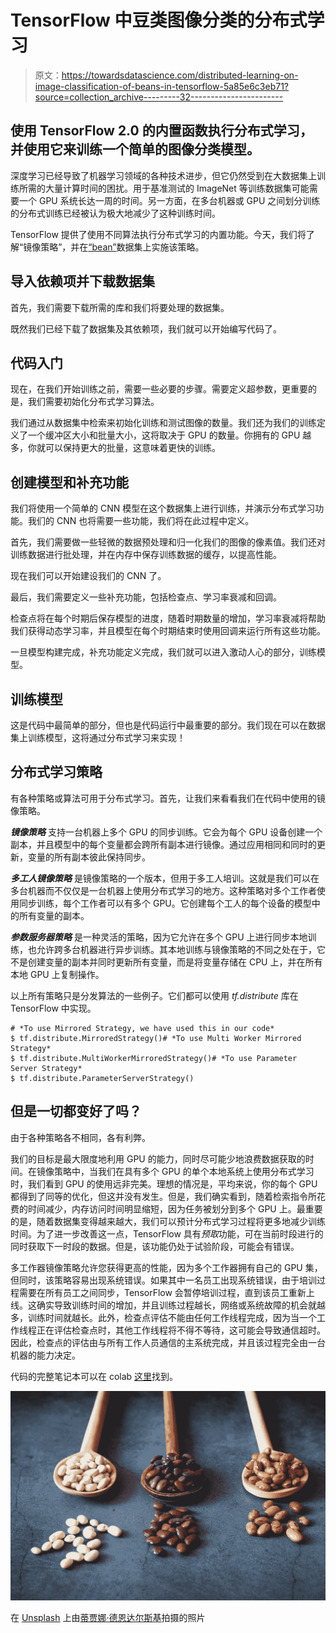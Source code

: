# TensorFlow 中豆类图像分类的分布式学习

> 原文：<https://towardsdatascience.com/distributed-learning-on-image-classification-of-beans-in-tensorflow-5a85e6c3eb71?source=collection_archive---------32----------------------->

## 使用 TensorFlow 2.0 的内置函数执行分布式学习，并使用它来训练一个简单的图像分类模型。

深度学习已经导致了机器学习领域的各种技术进步，但它仍然受到在大数据集上训练所需的大量计算时间的困扰。用于基准测试的 ImageNet 等训练数据集可能需要一个 GPU 系统长达一周的时间。另一方面，在多台机器或 GPU 之间划分训练的分布式训练已经被认为极大地减少了这种训练时间。

TensorFlow 提供了使用不同算法执行分布式学习的内置功能。今天，我们将了解“镜像策略”，并在[“bean”](https://www.tensorflow.org/datasets/catalog/beans)数据集上实施该策略。

## **导入依赖项并下载数据集**

首先，我们需要下载所需的库和我们将要处理的数据集。

既然我们已经下载了数据集及其依赖项，我们就可以开始编写代码了。

## 代码入门

现在，在我们开始训练之前，需要一些必要的步骤。需要定义超参数，更重要的是，我们需要初始化分布式学习算法。

我们通过从数据集中检索来初始化训练和测试图像的数量。我们还为我们的训练定义了一个缓冲区大小和批量大小，这将取决于 GPU 的数量。你拥有的 GPU 越多，你就可以保持更大的批量，这意味着更快的训练。

## 创建模型和补充功能

我们将使用一个简单的 CNN 模型在这个数据集上进行训练，并演示分布式学习功能。我们的 CNN 也将需要一些功能，我们将在此过程中定义。

首先，我们需要做一些轻微的数据预处理和归一化我们的图像的像素值。我们还对训练数据进行批处理，并在内存中保存训练数据的缓存，以提高性能。

现在我们可以开始建设我们的 CNN 了。

最后，我们需要定义一些补充功能，包括检查点、学习率衰减和回调。

检查点将在每个时期后保存模型的进度，随着时期数量的增加，学习率衰减将帮助我们获得动态学习率，并且模型在每个时期结束时使用回调来运行所有这些功能。

一旦模型构建完成，补充功能定义完成，我们就可以进入激动人心的部分，训练模型。

## 训练模型

这是代码中最简单的部分，但也是代码运行中最重要的部分。我们现在可以在数据集上训练模型，这将通过分布式学习来实现！

## 分布式学习策略

有各种策略或算法可用于分布式学习。首先，让我们来看看我们在代码中使用的镜像策略。

***镜像策略*** 支持一台机器上多个 GPU 的同步训练。它会为每个 GPU 设备创建一个副本，并且模型中的每个变量都会跨所有副本进行镜像。通过应用相同和同时的更新，变量的所有副本彼此保持同步。

***多工人镜像策略*** 是镜像策略的一个版本，但用于多工人培训。这就是我们可以在多台机器而不仅仅是一台机器上使用分布式学习的地方。这种策略对多个工作者使用同步训练，每个工作者可以有多个 GPU。它创建每个工人的每个设备的模型中的所有变量的副本。

***参数服务器策略*** 是一种灵活的策略，因为它允许在多个 GPU 上进行同步本地训练，也允许跨多台机器进行异步训练。其本地训练与镜像策略的不同之处在于，它不是创建变量的副本并同时更新所有变量，而是将变量存储在 CPU 上，并在所有本地 GPU 上复制操作。

以上所有策略只是分发算法的一些例子。它们都可以使用 *tf.distribute* 库在 TensorFlow 中实现。

```
# *To use Mirrored Strategy, we have used this in our code* 
$ tf.distribute.MirroredStrategy()# *To use Multi Worker Mirrored Strategy*
$ tf.distribute.MultiWorkerMirroredStrategy()# *To use Parameter Server Strategy*
$ tf.distribute.ParameterServerStrategy()
```

## 但是一切都变好了吗？

由于各种策略各不相同，各有利弊。

我们的目标是最大限度地利用 GPU 的能力，同时尽可能少地浪费数据获取的时间。在镜像策略中，当我们在具有多个 GPU 的单个本地系统上使用分布式学习时，我们看到 GPU 的使用远非完美。理想的情况是，平均来说，你的每个 GPU 都得到了同等的优化，但这并没有发生。但是，我们确实看到，随着检索指令所花费的时间减少，内存访问时间明显缩短，因为任务被划分到多个 GPU 上。最重要的是，随着数据集变得越来越大，我们可以预计分布式学习过程将更多地减少训练时间。为了进一步改善这一点，TensorFlow 具有*预取*功能，可在当前时段进行的同时获取下一时段的数据。但是，该功能仍处于试验阶段，可能会有错误。

多工作器镜像策略允许您获得更高的性能，因为多个工作器拥有自己的 GPU 集，但同时，该策略容易出现系统错误。如果其中一名员工出现系统错误，由于培训过程需要在所有员工之间同步，TensorFlow 会暂停培训过程，直到该员工重新上线。这确实导致训练时间的增加，并且训练过程越长，网络或系统故障的机会就越多，训练时间就越长。此外，检查点评估不能由任何工作线程完成，因为当一个工作线程正在评估检查点时，其他工作线程将不得不等待，这可能会导致通信超时。因此，检查点的评估由与所有工作人员通信的主系统完成，并且该过程完全由一台机器的能力决定。

代码的完整笔记本可以在 colab [这里](https://colab.research.google.com/drive/1edcUMPcSjijdn-1RF_pOd2yodnexzPlu)找到。

![](img/e9717d54612fab8d60abd46c87e9040a.png)

在 [Unsplash](https://unsplash.com/s/photos/beans?utm_source=unsplash&utm_medium=referral&utm_content=creditCopyText) 上由[蒂贾娜·德恩达尔斯基](https://unsplash.com/@izgubljenausvemiru?utm_source=unsplash&utm_medium=referral&utm_content=creditCopyText)拍摄的照片